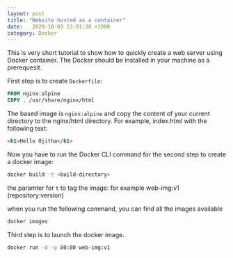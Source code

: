 ```yaml
---
layout: post
title: "Website hosted as a container"
date:   2020-10-03 13:01:30 +1000
category: Docker
---
```


This is very short tutorial to show how to quickly create a web server using Docker container. The Docker should be installed in your machine as a prerequesit.

<!--more-->

First step is to create `Dockerfile`:

```dockerfile
FROM nginx:alpine
COPY . /usr/share/nginx/html
```

The based image is `nginx:alpine` and copy the content of your current directory to the nginx/html directory. For example, index.html with the following text:

```html
<h1>Hello Ojitha</h1>
```

Now you have to run the Docker CLI command for the second step to create a docker image:

```bash
docker build -t <build-directory>
```

the paramter for `t` to tag the image: for example web-img:v1 (repository:version)

when you run the following command, you can find all the images available

```bash
docker images
```

Third step is to launch the docker image.

```bash
docker run -d -p 80:80 web-img:v1
```
